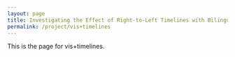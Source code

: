 ```yaml
---
layout: page
title: Investigating the Effect of Right-to-Left Timelines with Bilingual Speakers
permalink: /project/vis+timelines
---
```


This is the page for vis+timelines.
